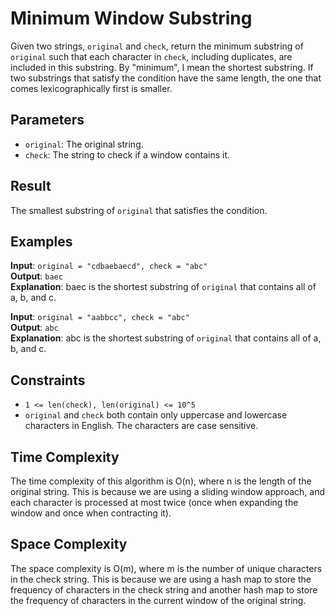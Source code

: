 # Minimum Window Substring

Given two strings, <code>original</code> and <code>check</code>, return the minimum substring of <code>original</code> such that each character in <code>check</code>, including duplicates, are included in this substring. By "minimum", I mean the shortest substring. If two substrings that satisfy the condition have the same length, the one that comes lexicographically first is smaller.


## Parameters
- <code>original</code>: The original string.
- <code>check</code>: The string to check if a window contains it.


## Result
The smallest substring of <code>original</code> that satisfies the condition.


## Examples
<b>Input</b>: <code>original = "cdbaebaecd", check = "abc"</code>
<br>
<b>Output</b>: <code>baec</code>
<br>
<b>Explanation</b>: baec is the shortest substring of <code>original</code> that contains all of a, b, and c.

<b>Input</b>: <code>original = "aabbcc", check = "abc"</code>
<br>
<b>Output</b>: <code>abc</code>
<br>
<b>Explanation</b>: abc is the shortest substring of <code>original</code> that contains all of a, b, and c.

## Constraints
- <code>1 <= len(check), len(original) <= 10^5</code>
- <code>original</code> and <code>check</code> both contain only uppercase and lowercase characters in English. The characters are case sensitive.

## Time Complexity
The time complexity of this algorithm is O(n), where n is the length of the original string. This is because we are using a sliding window approach, and each character is processed at most twice (once when expanding the window and once when contracting it).

## Space Complexity
The space complexity is O(m), where m is the number of unique characters in the check string. This is because we are using a hash map to store the frequency of characters in the check string and another hash map to store the frequency of characters in the current window of the original string.